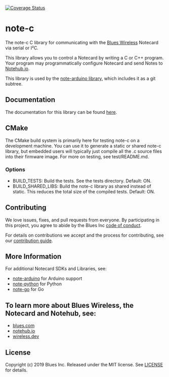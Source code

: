 [![Coverage Status](https://coveralls.io/repos/github/blues/note-c/badge.svg?branch=master)](https://coveralls.io/github/blues/note-c?branch=master)

# note-c

The note-c C library for communicating with the
[Blues Wireless][blues] Notecard via serial or I²C.

This library allows you to control a Notecard by writing a C
or C++ program. Your program may programmatically configure Notecard and send
Notes to [Notehub.io][notehub].

This library is used by the [note-arduino library][note-arduino], which includes
it as a git subtree.

## Documentation

The documentation for this library can be found [here](https://blues.github.io/note-c/html/index.html).

## CMake

The CMake build system is primarily here for testing note-c on a development
machine. You can use it to generate a static or shared note-c library, but
embedded users will typically just compile all the .c source files into their
firmware image. For more on testing, see test/README.md.

### Options

- BUILD_TESTS: Build the tests. See the tests directory. Default: ON.
- BUILD_SHARED_LIBS: Build the note-c library as shared instead of static. This
reduces the total size of the compiled tests. Default: ON.

## Contributing

We love issues, fixes, and pull requests from everyone. By participating in this
project, you agree to abide by the Blues Inc [code of conduct].

For details on contributions we accept and the process for contributing, see our
[contribution guide](CONTRIBUTING.md).

## More Information

For additional Notecard SDKs and Libraries, see:

- [note-arduino][note-arduino] for Arduino support
- [note-python][note-python] for Python
- [note-go][note-go] for Go

## To learn more about Blues Wireless, the Notecard and Notehub, see:

- [blues.com](https://blues.io)
- [notehub.io][notehub]
- [wireless.dev](https://wireless.dev)

## License

Copyright (c) 2019 Blues Inc. Released under the MIT license. See
[LICENSE](LICENSE) for details.

[blues]: https://blues.com
[notehub]: https://notehub.io
[note-arduino]: https://github.com/blues/note-arduino
[note-go]: https://github.com/blues/note-go
[note-python]: https://github.com/blues/note-python
[code of conduct]: https://blues.github.io/opensource/code-of-conduct
